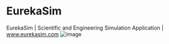 # EurekaSim
EurekaSim | Scientific and Engineering Simulation Application | www.eurekasim.com
![image](https://github.com/KTS-Innovation-Labs/eurekasim/assets/26991414/1d166053-1235-4da7-821a-126d4d6ed81d)



